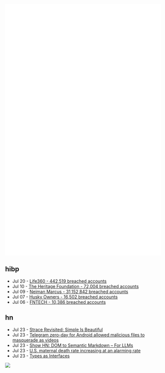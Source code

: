 ![Metrics](https://raw.githubusercontent.com/phixion/phixion/master/metrics.svg)

## hibp

<!--
for https://github.com/phixion/phixion/blob/main/.github/workflows/feeds.yml
-->
<!--START_SECTION:haveibeenpwnd-->
- Jul 20 - [Life360 - 442,519 breached accounts](https://haveibeenpwned.com/PwnedWebsites#Life360)
- Jul 10 - [The Heritage Foundation - 72,004 breached accounts](https://haveibeenpwned.com/PwnedWebsites#TheHeritageFoundation)
- Jul 09 - [Neiman Marcus - 31,152,842 breached accounts](https://haveibeenpwned.com/PwnedWebsites#NeimanMarcus)
- Jul 07 - [Husky Owners - 16,502 breached accounts](https://haveibeenpwned.com/PwnedWebsites#HuskyOwners)
- Jul 06 - [FNTECH - 10,386 breached accounts](https://haveibeenpwned.com/PwnedWebsites#RobloxDeveloperConference2024)
<!--END_SECTION:haveibeenpwnd-->

## hn

<!--
for https://github.com/phixion/phixion/blob/main/.github/workflows/feeds.yml
-->
<!--START_SECTION:hn-->
- Jul 23 - [Strace Revisited: Simple Is Beautiful](https://debugagent.com/strace-revisited-simple-is-beautiful)
- Jul 23 - [Telegram zero-day for Android allowed malicious files to masquerade as videos](https://therecord.media/telegram-zero-day-android-app-eset)
- Jul 23 - [Show HN: DOM to Semantic Markdown – For LLMs](https://github.com/romansky/dom-to-semantic-markdown)
- Jul 23 - [U.S. maternal death rate increasing at an alarming rate](https://news.northwestern.edu/stories/2024/03/u-s-maternal-death-rate-increasing-at-an-alarming-rate/)
- Jul 23 - [Types as Interfaces](https://two-wrongs.com/types-as-interfaces)
<!--END_SECTION:hn-->

<!--
for https://yhype.me
-->
![](https://hit.yhype.me/github/profile?user_id=13013670)
